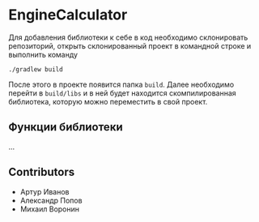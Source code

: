 # EngineCalculator

Для добавления библиотеки к себе в код необходимо склонировать репозиторий, открыть склонированный проект в командной строке и выполнить команду
```
./gradlew build
```
После этого в проекте появится папка `build`. Далее необходимо перейти в `build/libs` и в ней будет находится скомпилированная библиотека, которую можно переместить в свой проект.

## Функции библиотеки
...

## Contributors
- Артур Иванов
- Александр Попов
- Михаил Воронин
